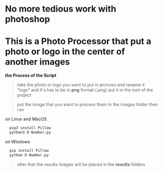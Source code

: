 # No more tedious work with photoshop
# This is a Photo Processor that put a photo or logo in the center of another images

**the Process of the Script**
>take the photo or logo you want to put in pictures and rename it "logo" and it's has to be in **png** format (.png) put it in the root of the project

>put the image that you want to process them in the images folder then run 

on Linux and MacOS

```python
  pip3 install Pillow
  python3 D-Number.py
```

on Windows

```python
  pip install Pillow
  python D-Number.py
```

>after that the results images will be placed in the **results** folders
